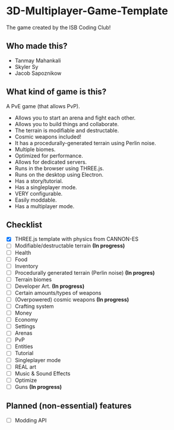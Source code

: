 # 3D-Multiplayer-Game-Template

The game created by the ISB Coding Club!

## Who made this?

-   Tanmay Mahankali
-   Skyler Sy
-   Jacob Sapoznikow

## What kind of game is this?

A PvE game (that allows PvP).

-   Allows you to start an arena and fight each other.
-   Allows you to build things and collaborate.
-   The terrain is modifiable and destructable.
-   Cosmic weapons included!
-   It has a procedurally-generated terrain using Perlin noise.
-   Multiple biomes.
-   Optimized for performance.
-   Allows for dedicated servers.
-   Runs in the browser using THREE.js.
-   Runs on the desktop using Electron.
-   Has a story/tutorial.
-   Has a singleplayer mode.
-   VERY configurable.
-   Easily moddable.
-   Has a multiplayer mode.

## Checklist

-   [x] THREE.js template with physics from CANNON-ES
-   [ ] Modifiable/destructable terrain **(In progress)**
-   [ ] Health
-   [ ] Food
-   [ ] Inventory
-   [ ] Procedurally generated terrain (Perlin noise) **(In progres)**
-   [ ] Terrain biomes
-   [ ] Developer Art. **(In progress)**
-   [ ] Certain amounts/types of weapons
-   [ ] (Overpowered) cosmic weapons **(In progress)**
-   [ ] Crafting system
-   [ ] Money
-   [ ] Economy
-   [ ] Settings
-   [ ] Arenas
-   [ ] PvP
-   [ ] Entities
-   [ ] Tutorial
-   [ ] Singleplayer mode
-   [ ] REAL art
-   [ ] Music & Sound Effects
-   [ ] Optimize
-   [ ] Guns **(In progress)**

## Planned (non-essential) features

-   [ ] Modding API

